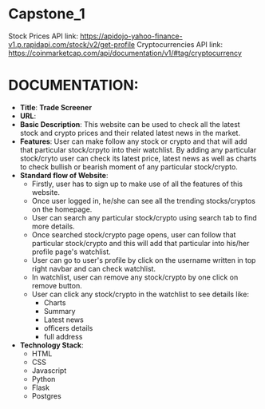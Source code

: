 # Capstone_1
Stock Prices API link: https://apidojo-yahoo-finance-v1.p.rapidapi.com/stock/v2/get-profile Cryptocurrencies API link: https://coinmarketcap.com/api/documentation/v1/#tag/cryptocurrency

# DOCUMENTATION:

* **Title**: **Trade Screener**
* **URL**: 
* **Basic Description**: This website can be used to check all the latest stock and crypto prices and their related latest news in the market.
* **Features**: User can make follow any stock or crypto and that will add that particular stock/crpyto into their watchlist. By adding any particular stock/cryto user can check its latest price, latest news as well as charts to check bullish or bearish moment of any particular stock/crypto.
* **Standard flow of Website**:
  * Firstly, user has to sign up to make use of all the features of this website.
  * Once user logged in, he/she can see all the trending stocks/cryptos on the homepage.
  * User can search any particular stock/crypto using search tab to find more details.
  * Once searched stock/crypto page opens, user can follow that particular stock/crypto and this will add that particular into his/her profile page's watchlist.
  * User can go to user's profile by click on the username written in top right navbar and can check watchlist.
  * In watchlist, user can remove any stock/crypto by one click on remove button.
  * User can click any stock/crypto in the watchlist to see details like:
    * Charts
    * Summary
    * Latest news
    * officers details
    * full address
* **Technology Stack**:
  * HTML
  * CSS
  * Javascript
  * Python
  * Flask
  * Postgres
